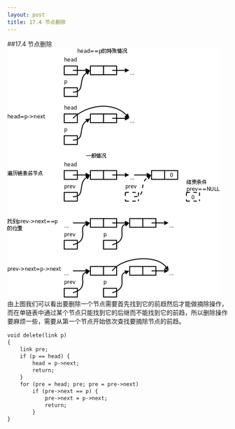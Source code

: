 ```yaml
---
layout: post
title: 17.4 节点删除 
---
```

##17.4 节点删除 
<img src="../../book/html-chunk/images/linkedlist.delete.png"> <br>
由上图我们可以看出要删除一个节点需要首先找到它的前趋然后才能做摘除操作，而在单链表中通过某个节点只能找到它的后继而不能找到它的前趋，所以删除操作要麻烦一些，需要从第一个节点开始依次查找要摘除节点的前趋。

	void delete(link p)
	{
		link pre;
		if (p == head) {
			head = p->next;
			return;
		}
		for (pre = head; pre; pre = pre->next)
			if (pre->next == p) {
				pre->next = p->next;
				return;
			}
	}
